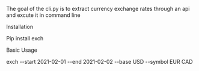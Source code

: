 The goal of the cli.py is to extract currency exchange rates through an api and excute it in command line

Installation

Pip install exch


Basic Usage

exch  --start 2021-02-01 --end 2021-02-02 --base USD --symbol EUR CAD


